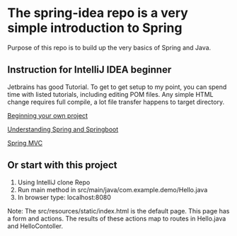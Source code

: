 # The spring-idea repo is a very simple introduction to Spring
Purpose of this repo is to build up the very basics of Spring and Java.

## Instruction for IntelliJ IDEA beginner
Jetbrains has good Tutorial.  To get to get setup to my point, you can spend time with listed tutorials, including editing POM files.  Any simple HTML change requires full compile, a lot file transfer happens to target directory.

[Beginning your own project](https://www.jetbrains.com/help/idea/your-first-spring-application.html)

[Understanding Spring and Springboot](https://dzone.com/articles/the-springbootapplication-annotation-example-in-ja#)

[Spring MVC](https://spring.io/guides/gs/serving-web-con)

## Or start with this project
<OL> 
<LI>Using IntelliJ clone Repo</LI>
<LI>Run main method in src/main/java/com.example.demo/Hello.java</LI>
<LI>In browser type: localhost:8080</LI>
</OL>
Note: The src/resources/static/index.html is the default page. This page has a form and actions.  The results of these actions map to routes in Hello.java and HelloContoller.
